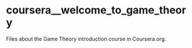 # coursera__welcome_to_game_theory
Files about the Game Theory introduction course in Coursera.org.
